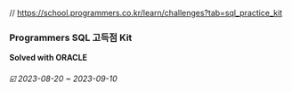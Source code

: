 // https://school.programmers.co.kr/learn/challenges?tab=sql_practice_kit

### Programmers  SQL 고득점 Kit

**Solved with ORACLE** 

###### ☑️ 2023-08-20 ~ 2023-09-10 